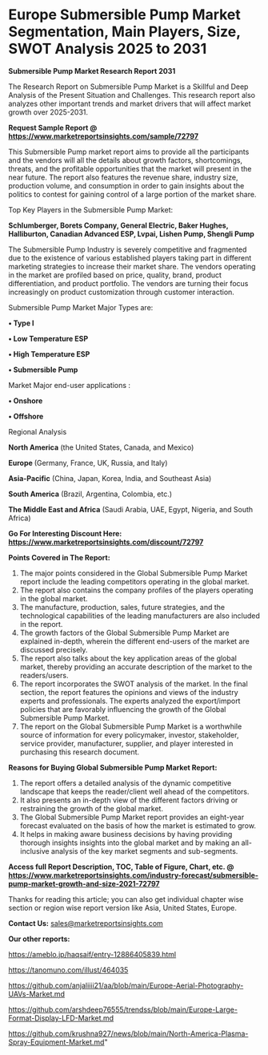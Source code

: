 # Europe Submersible Pump Market Segmentation, Main Players, Size, SWOT Analysis 2025 to 2031

<strong>Submersible Pump Market Research Report 2031</strong>

The Research Report on Submersible Pump Market is a Skillful and Deep Analysis of the Present Situation and Challenges. This research report also analyzes other important trends and market drivers that will affect market growth over 2025-2031.

<strong>Request Sample Report @ <a href=https://www.marketreportsinsights.com/sample/72797>https://www.marketreportsinsights.com/sample/72797</a></strong>

This Submersible Pump market report aims to provide all the participants and the vendors will all the details about growth factors, shortcomings, threats, and the profitable opportunities that the market will present in the near future. The report also features the revenue share, industry size, production volume, and consumption in order to gain insights about the politics to contest for gaining control of a large portion of the market share.

Top Key Players in the Submersible Pump Market:

<strong>Schlumberger, Borets Company, General Electric, Baker Hughes, Halliburton, Canadian Advanced ESP, Lvpai, Lishen Pump, Shengli Pump</strong>

The Submersible Pump Industry is severely competitive and fragmented due to the existence of various established players taking part in different marketing strategies to increase their market share. The vendors operating in the market are profiled based on price, quality, brand, product differentiation, and product portfolio. The vendors are turning their focus increasingly on product customization through customer interaction.

Submersible Pump Market Major Types are:

<strong>• Type I

• Low Temperature ESP

• High Temperature ESP

• Submersible Pump</strong>

Market Major end-user applications :

<strong>• Onshore

• Offshore</strong>

Regional Analysis

</u><strong><b>North America</b></strong> (the United States, Canada, and Mexico)

<strong><b>Europe </b></strong>(Germany, France, UK, Russia, and Italy)

<strong><b>Asia-Pacific</b></strong> (China, Japan, Korea, India, and Southeast Asia)

<strong><b>South America</b></strong> (Brazil, Argentina, Colombia, etc.)

<strong><b>The Middle East and Africa</b></strong> (Saudi Arabia, UAE, Egypt, Nigeria, and South Africa)

<strong>Go For Interesting Discount Here: <a href=https://www.marketreportsinsights.com/discount/72797>https://www.marketreportsinsights.com/discount/72797</a></strong>

<strong>Points Covered in The Report:</strong>
<ol>
  <li>The major points considered in the Global Submersible Pump Market report include the leading competitors operating in the global market.</li>
  <li>The report also contains the company profiles of the players operating in the global market.</li>
  <li>The manufacture, production, sales, future strategies, and the technological capabilities of the leading manufacturers are also included in the report.</li>
  <li>The growth factors of the Global Submersible Pump Market are explained in-depth, wherein the different end-users of the market are discussed precisely.</li>
  <li>The report also talks about the key application areas of the global market, thereby providing an accurate description of the market to the readers/users.</li>
  <li>The report incorporates the SWOT analysis of the market. In the final section, the report features the opinions and views of the industry experts and professionals. The experts analyzed the export/import policies that are favorably influencing the growth of the Global Submersible Pump Market.</li>
  <li>The report on the Global Submersible Pump Market is a worthwhile source of information for every policymaker, investor, stakeholder, service provider, manufacturer, supplier, and player interested in purchasing this research document.</li>
</ol>
<strong>Reasons for Buying Global Submersible Pump Market Report:</strong>

<ol>
  <li>The report offers a detailed analysis of the dynamic competitive landscape that keeps the reader/client well ahead of the competitors.</li>
  <li>It also presents an in-depth view of the different factors driving or restraining the growth of the global market.</li>
  <li>The Global Submersible Pump Market report provides an eight-year forecast evaluated on the basis of how the market is estimated to grow.</li>
  <li>It helps in making aware business decisions by having providing thorough insights insights into the global market and by making an all-inclusive analysis of the key market segments and sub-segments.</li>
</ol>
<strong>Access full Report Description, TOC, Table of Figure, Chart, etc. @ <a href=https://www.marketreportsinsights.com/industry-forecast/submersible-pump-market-growth-and-size-2021-72797>https://www.marketreportsinsights.com/industry-forecast/submersible-pump-market-growth-and-size-2021-72797</a></strong>


Thanks for reading this article; you can also get individual chapter wise section or region wise report version like Asia, United States, Europe.

<strong>Contact Us:</strong>
sales@marketreportsinsights.com

<strong>Our other reports:</strong>

<a href=https://ameblo.jp/haqsaif/entry-12886405839.html>https://ameblo.jp/haqsaif/entry-12886405839.html</a>

<a href=https://tanomuno.com/illust/464035>https://tanomuno.com/illust/464035</a>

<a href=https://github.com/anjaliiii21/aa/blob/main/Europe-Aerial-Photography-UAVs-Market.md>https://github.com/anjaliiii21/aa/blob/main/Europe-Aerial-Photography-UAVs-Market.md</a>

<a href=https://github.com/arshdeep76555/trendss/blob/main/Europe-Large-Format-Display-LFD-Market.md>https://github.com/arshdeep76555/trendss/blob/main/Europe-Large-Format-Display-LFD-Market.md</a>

<a href=https://github.com/krushna927/news/blob/main/North-America-Plasma-Spray-Equipment-Market.md>https://github.com/krushna927/news/blob/main/North-America-Plasma-Spray-Equipment-Market.md</a>"
